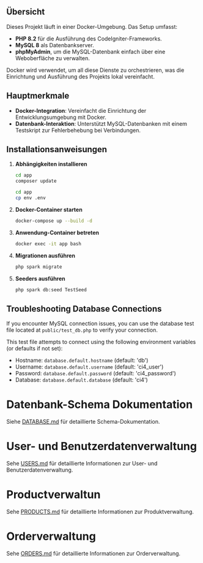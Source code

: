 ## Übersicht

Dieses Projekt läuft in einer Docker-Umgebung. Das Setup umfasst:

- **PHP 8.2** für die Ausführung des CodeIgniter-Frameworks.
- **MySQL 8** als Datenbankserver.
- **phpMyAdmin**, um die MySQL-Datenbank einfach über eine Weboberfläche zu verwalten.

Docker wird verwendet, um all diese Dienste zu orchestrieren, was die Einrichtung und Ausführung des Projekts lokal vereinfacht.

## Hauptmerkmale

- **Docker-Integration**: Vereinfacht die Einrichtung der Entwicklungsumgebung mit Docker.
- **Datenbank-Interaktion**: Unterstützt MySQL-Datenbanken mit einem Testskript zur Fehlerbehebung bei Verbindungen.

## Installationsanweisungen

1. **Abhängigkeiten installieren**
   ```bash
   cd app
   composer update
   ```
   ```bash
   cd app
   cp env .env
   ```

2. **Docker-Container starten**
   ```bash
   docker-compose up --build -d
   ```

3. **Anwendung-Container betreten**
   ```bash
   docker exec -it app bash
   ```

4. **Migrationen ausführen**
   ```bash
   php spark migrate
   ```

5. **Seeders ausführen**
   ```bash
   php spark db:seed TestSeed
   ```
## Troubleshooting Database Connections

If you encounter MySQL connection issues, you can use the database test file located at `public/test_db.php` to verify your connection.

This test file attempts to connect using the following environment variables (or defaults if not set):
- Hostname: `database.default.hostname` (default: 'db')
- Username: `database.default.username` (default: 'ci4_user')
- Password: `database.default.password` (default: 'ci4_password')
- Database: `database.default.database` (default: 'ci4')




# Datenbank-Schema Dokumentation
Siehe [DATABASE.md](DATABASE.md) für detaillierte Schema-Dokumentation.


# User- und Benutzerdatenverwaltung
Sehe [USERS.md](USERS.md) für detaillierte Informationen zur User- und Benutzerdatenverwaltung.


# Productverwaltun
Sehe [PRODUCTS.md](PRODUCTS.md) für detaillierte Informationen zur Produktverwaltung.

# Orderverwaltung
Sehe [ORDERS.md](ORDERS.md) für detaillierte Informationen zur Orderverwaltung.
